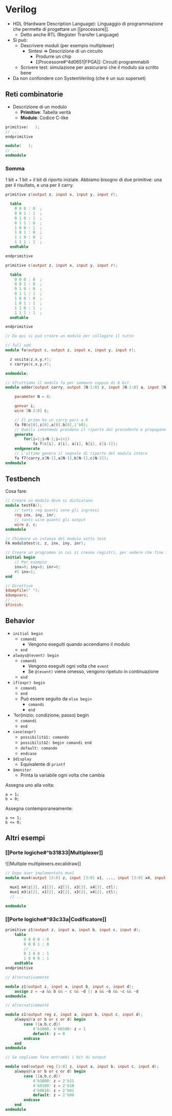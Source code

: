 # Verilog

- HDL (Hardware Description Language): Linguaggio di programmazione che permette di progettare un [[processore]].
	- Detto anche RTL (Register Transfer Language)
- Si può:
	- Descrivere moduli (per esempio multiplexer)
		- Sintesi ⇒ Descrizione di un circuito
			- Produrre un chip
			- [[Processore#^4d0651|FPGA]]: Circuiti programmabili
	- Scrivere test: simulazione per assicurarsi che il modulo sia scritto bene
- Da non confondere con SystemVerilog (che è un suo superset)

## Reti combinatorie

- Descrizione di un modulo
	- **Primitive**: Tabella verità
	- **Module**: Codice C-like

```verilog
primitive(   );
// ...
endprimitive

module(   );
// ...
endmodule
```

### Somma

1 bit + 1 bit + il bit di riporto iniziale. Abbiamo bisogno di due primitive: una per il risultato, e una per il carry.

```verilog
primitive z(output z, input x, input y, input r);

  table
    0 0 0 : 0  ;
    0 0 1 : 1  ;
    0 1 0 : 1  ;
    0 1 1 : 0  ;
    1 0 0 : 1  ;
    1 0 1 : 0  ;
    1 1 0 : 0  ;
    1 1 1 : 1  ;
  endtable

endprimitive

primitive c(output z, input x, input y, input r);

  table
    0 0 0 : 0  ;
    0 0 1 : 0  ;
    0 1 0 : 0  ;
    0 1 1 : 1  ;
    1 0 0 : 0  ;
    1 0 1 : 1  ;
    1 1 0 : 1  ;
    1 1 1 : 1  ;
  endtable

endprimitive

// Da qui si può creare un modulo per collegare il tutto

// full add
module fa(output c, output z, input x, input y, input r);

  z uscita(z,x,y,r);
  c carryo(c,x,y,r);

endmodule;

// Sfruttiamo il modulo fa per sommare coppie di 8 bit
module adder(output carry, output [N-1:0] z, input [N-1:0] a, input [N-1:0] b);

    parameter N = 8;

    genvar i;
    wire [N-2:0] c;

    // Il primo ha un carry pari a 0
    fa f0(c[0],z[0],a[0],b[0],1'b0);
    // Quelli intermedi prendono il riporto dal precedente e propagano il riporto a quelli successivi
    generate
        for(i=1;i<N-1;i=1+1)
	        fa f(c[i], z[i], a[i], b[i], c[i-1]);
	endgenerate
    // L'ultimo genera il segnale di riporto del modulo intero
    fa f7(carry,z[N-1],a[N-1],b[N-1],c[N-2]);
endmodule
```

## Testbench

Cosa fare:

```verilog
// Creare un modulo dove si dichiarano
module testFA();
    // tanti reg quanti sono gli ingressi
    reg inx, iny, inr;
    // tanti wire quanti gli output
    wire z, c;
endmodule

// Chiamare un istanza del modulo sotto test
FA modulotest(c, z, inx, iny, inr);

// Creare un programma in cui si creano registri, per vedere che fine fanno i wire
initial begin
    // Per esempio
    inx=0; iny=0; inr=0;
    #1 inx=1;
end

// Direttive
$dumpfile(" ");
$dumpvars;
// ...
$finish;
```

## Behavior

- `initial begin`
	- `comandi`
		- Vengono eseguiti quando accendiamo il modulo
	- `end`
- `always@(event) begin`
	- `comandi`
		- Vengono eseguiti ogni volta che `event`
		- Se `@(event)` viene omesso, vengono ripetuto in continuazione
	- `end`
- `if(expr) begin`
	- `comandi`
	- `end`
	- Può essere seguito da `else begin`
		- `comandi`
		- `end`
- `for(inizio; condizione; passo) begin
	- `comandi`
	- `end`
- `case(expr)`
	- `possibilità1: comando`
	- `possibilità2: begin comandi end`
	- `default: comando`
	- `endcase`
- `$display`
	- Equivalente di `printf`
- `$monitor`
	- Printa la variabile ogni volta che cambia

Assegna uno alla volta:

```
a = 1;
b = 0;
```

Assegna contemporaneamente:

```
a <= 1;
b <= 0;
```

## Altri esempi

### [[Porte logiche#^b31833|Multiplexer]]

![[Multiple multiplexers.excalidraw]]

```verilog
// Dopo aver implementato mux1
module mux4(output [3:0] z, input [3:0] x1, ..., input [3:0] x4, input [1:0] ctl);

  mux1 m4(z[3], x1[3], x2[3], x3[3], x4[3], ctl);
  mux1 m3(z[2], x1[2], x2[2], x3[2], x4[2], ctl);
  // ...

endmodule

```

### [[Porte logiche#^93c33a|Codificatore]]

```verilog
primitive z1(output z, input a, input b, input c, input d);
    table
        0 0 0 0 : 0
        0 0 0 1 : 0
        // ...
        0 1 0 0 : 1
        1 0 0 0 : 1
    endtable
endprimitive

// Alternativamente 

module z1(output z, input a, input b, input c, input d);
    assign z = ~a && b && ~ c && ~d || a && ~b && ~c && ~d
endmodule

// Alternativamente

module z1(output reg z, input a, input b, input c, input d);
    always@(a or b or c or d) begin
        case ({a,b,c,d})
            4'b1000, 4'b0100: z = 1
            default: z = 0
        endcase
    end
endmodule

// Se vogliamo fare entrambi i bit di output

module cod(output reg [1:0] z, input a, input b, input c, input d);
    always@(a or b or c or d) begin
        case ({a,b,c,d})
            4'b1000: z = 2'b11
            4'b0100: z = 2'b10
            4'b0010: z = 2'b01
            default: z = 2'b00
        endcase
    end
endmodule
```

